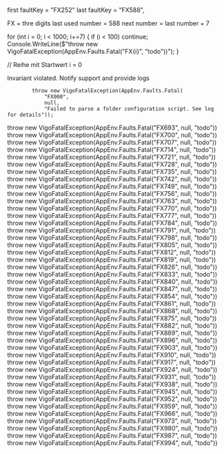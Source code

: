 
first faultKey = "FX252"
last faultKey = "FX588",

FX + thre digits
last used number = 588
next number = last number + 7

for (int i = 0; i < 1000; i+=7)
{
	if (i < 100)
		continue;
	Console.WriteLine($"throw new VigoFatalException(AppEnv.Faults.Fatal(\"FX{i}\", \"todo\"))");
}

// Reihe mit Startwert i = 0

Invariant violated. Notify support and provide logs


            throw new VigoFatalException(AppEnv.Faults.Fatal(
                "FX000",
                null,
                "Failed to parse a folder configuration script. See log for details"));








throw new VigoFatalException(AppEnv.Faults.Fatal("FX693", null, "todo"))
throw new VigoFatalException(AppEnv.Faults.Fatal("FX700", null, "todo"))
throw new VigoFatalException(AppEnv.Faults.Fatal("FX707", null, "todo"))
throw new VigoFatalException(AppEnv.Faults.Fatal("FX714", null, "todo"))
throw new VigoFatalException(AppEnv.Faults.Fatal("FX721", null, "todo"))
throw new VigoFatalException(AppEnv.Faults.Fatal("FX728", null, "todo"))
throw new VigoFatalException(AppEnv.Faults.Fatal("FX735", null, "todo"))
throw new VigoFatalException(AppEnv.Faults.Fatal("FX742", null, "todo"))
throw new VigoFatalException(AppEnv.Faults.Fatal("FX749", null, "todo"))
throw new VigoFatalException(AppEnv.Faults.Fatal("FX756", null, "todo"))
throw new VigoFatalException(AppEnv.Faults.Fatal("FX763", null, "todo"))
throw new VigoFatalException(AppEnv.Faults.Fatal("FX770", null, "todo"))
throw new VigoFatalException(AppEnv.Faults.Fatal("FX777", null, "todo"))
throw new VigoFatalException(AppEnv.Faults.Fatal("FX784", null, "todo"))
throw new VigoFatalException(AppEnv.Faults.Fatal("FX791", null, "todo"))
throw new VigoFatalException(AppEnv.Faults.Fatal("FX798", null, "todo"))
throw new VigoFatalException(AppEnv.Faults.Fatal("FX805", null, "todo"))
throw new VigoFatalException(AppEnv.Faults.Fatal("FX812", null, "todo"))
throw new VigoFatalException(AppEnv.Faults.Fatal("FX819", null, "todo"))
throw new VigoFatalException(AppEnv.Faults.Fatal("FX826", null, "todo"))
throw new VigoFatalException(AppEnv.Faults.Fatal("FX833", null, "todo"))
throw new VigoFatalException(AppEnv.Faults.Fatal("FX840", null, "todo"))
throw new VigoFatalException(AppEnv.Faults.Fatal("FX847", null, "todo"))
throw new VigoFatalException(AppEnv.Faults.Fatal("FX854", null, "todo"))
throw new VigoFatalException(AppEnv.Faults.Fatal("FX861", null, "todo"))
throw new VigoFatalException(AppEnv.Faults.Fatal("FX868", null, "todo"))
throw new VigoFatalException(AppEnv.Faults.Fatal("FX875", null, "todo"))
throw new VigoFatalException(AppEnv.Faults.Fatal("FX882", null, "todo"))
throw new VigoFatalException(AppEnv.Faults.Fatal("FX889", null, "todo"))
throw new VigoFatalException(AppEnv.Faults.Fatal("FX896", null, "todo"))
throw new VigoFatalException(AppEnv.Faults.Fatal("FX903", null, "todo"))
throw new VigoFatalException(AppEnv.Faults.Fatal("FX910", null, "todo"))
throw new VigoFatalException(AppEnv.Faults.Fatal("FX917", null, "todo"))
throw new VigoFatalException(AppEnv.Faults.Fatal("FX924", null, "todo"))
throw new VigoFatalException(AppEnv.Faults.Fatal("FX931", null, "todo"))
throw new VigoFatalException(AppEnv.Faults.Fatal("FX938", null, "todo"))
throw new VigoFatalException(AppEnv.Faults.Fatal("FX945", null, "todo"))
throw new VigoFatalException(AppEnv.Faults.Fatal("FX952", null, "todo"))
throw new VigoFatalException(AppEnv.Faults.Fatal("FX959", null, "todo"))
throw new VigoFatalException(AppEnv.Faults.Fatal("FX966", null, "todo"))
throw new VigoFatalException(AppEnv.Faults.Fatal("FX973", null, "todo"))
throw new VigoFatalException(AppEnv.Faults.Fatal("FX980", null, "todo"))
throw new VigoFatalException(AppEnv.Faults.Fatal("FX987", null, "todo"))
throw new VigoFatalException(AppEnv.Faults.Fatal("FX994", null, "todo"))
